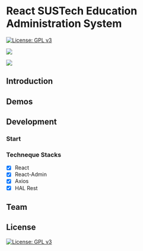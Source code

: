 # React SUSTech Education Administration System

[![License: GPL v3](https://img.shields.io/badge/License-GPL%20v3-blue.svg)](https://www.gnu.org/licenses/gpl-3.0)

![](https://tokei.rs/b1/github/Peng-YM/ReactEAS)

![](https://tokei.rs/b1/github/Peng-YM/ReactEAS?category=files)

## Introduction

## Demos

## Development

### Start

### Techneque Stacks

- [x] React
- [x] React-Admin
- [x] Axios
- [x] HAL Rest

## Team

## License

[![License: GPL v3](https://img.shields.io/badge/License-GPL%20v3-blue.svg)](https://www.gnu.org/licenses/gpl-3.0)